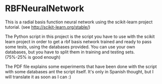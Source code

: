 # RBFNeuralNetwork
This is a radial basis function neural network using the scikit-learn project tutorial. (see http://scikit-learn.org/stable/)

The Python script in this project is the script you have to use with the scikit learn project in order to get a rbf basis network trained and ready to pass some tests, using the databases provided. You can use your own databases, but you have to split them in training and testing sets. (75%-25% is good enough)

The PDF file explains some experiments that have been done with the script with some databases ant the script itself. It's only in Spanish thought, but I will translate it as soon as I can :)
